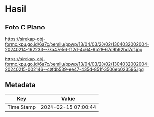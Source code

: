 # Hasil

## Foto C Plano

https://sirekap-obj-formc.kpu.go.id/6a7c/pemilu/ppwp/13/04/03/20/02/1304032002004-20240214-162233--78a47e56-f12d-4c64-9b28-67c9b92bd7cf.jpg

https://sirekap-obj-formc.kpu.go.id/6a7c/pemilu/ppwp/13/04/03/20/02/1304032002004-20240215-002146--c0fdb539-ee47-435d-851f-3506eb023595.jpg


## Metadata

| Key        | Value               |
| ---------- | ------------------- |
| Time Stamp | 2024-02-15 07:00:44 |



